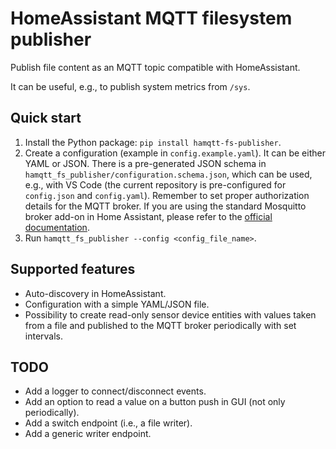 # HomeAssistant MQTT filesystem publisher

Publish file content as an MQTT topic compatible with HomeAssistant.

It can be useful, e.g., to publish system metrics from `/sys`.

## Quick start

1. Install the Python package: `pip install hamqtt-fs-publisher`.
2. Create a configuration (example in `config.example.yaml`). It can be either
   YAML or JSON. There is a pre-generated JSON schema in
   `hamqtt_fs_publisher/configuration.schema.json`, which can be used, e.g.,
   with VS Code (the current repository is pre-configured for `config.json` and
   `config.yaml`). Remember to set proper authorization details for the MQTT
   broker. If you are using the standard Mosquitto broker add-on in Home
   Assistant, please refer to the [official
   documentation](https://github.com/home-assistant/addons/blob/master/mosquitto/DOCS.md).
3. Run `hamqtt_fs_publisher --config <config_file_name>`.

## Supported features

- Auto-discovery in HomeAssistant.
- Configuration with a simple YAML/JSON file.
- Possibility to create read-only sensor device entities with values taken
  from a file and published to the MQTT broker periodically with set intervals.

## TODO

- Add a logger to connect/disconnect events.
- Add an option to read a value on a button push in GUI (not only periodically).
- Add a switch endpoint (i.e., a file writer).
- Add a generic writer endpoint.
